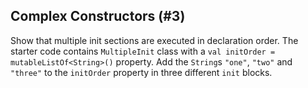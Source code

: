 ## Complex Constructors (#3)

Show that multiple init sections are executed in declaration order. The starter
code contains `MultipleInit` class with a
`val initOrder = mutableListOf<String>()` property. Add the `String`s `"one"`,
`"two"` and `"three"` to the `initOrder` property in three different `init`
blocks.
